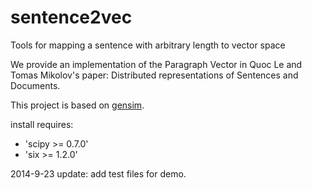 sentence2vec
============

Tools for mapping a sentence with arbitrary length to vector space

We provide an implementation of the Paragraph Vector in Quoc Le and Tomas Mikolov's paper: Distributed representations of Sentences and Documents.

This project is based on [gensim][1].

install requires:

 - 'scipy >= 0.7.0'
 - 'six >= 1.2.0'

  [1]: https://github.com/piskvorky/gensim


2014-9-23 update: add test files for demo.
